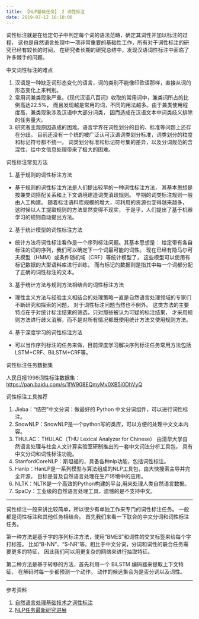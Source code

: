 ```yaml
---
title: 【NLP基础任务】 2 词性标注
date: 2019-07-12 16:10:00
---
```



词性标注就是在给定句子中判定每个词的语法范畴，确定其词性并加以标注的过程，
这也是自然语言处理中一项非常重要的基础性工作，所有对于词性标注的研究已经有较长的时间，
在研究者长期的研究总结中，发现汉语词性标注中面临了许多棘手的问题。


中文词性标注的难点
1. 汉语是一种缺乏词形态变化的语言，词的类别不能像印欧语那样，直接从词的形态变化上来判别。
2. 常用词兼类现象严重。《现代汉语八百词》收取的常用词中，兼类词所占的比例高达22.5%，
而且发现越是常用的词，不同的用法越多。由于兼类使用程度高，兼类现象涉及汉语中大部分词类，
因而造成在汉语文本中词类歧义排除的任务量大。
3. 研究者主观原因造成的困难。语言学界在词性划分的目的、标准等问题上还存在分歧。
目前还没有一个统的被广泛认可汉语词类划分标准，词类划分的粒度和标记符号都不统一。
词类划分标准和标记符号集的差异，以及分词规范的含混性，给中文信息处理带来了极大的困难。


词性标注常见方法
1. 基于规则的词性标注方法
  * 基于规则的词性标注方法是人们提出较早的一种词性标注方法，
  其基本思想是按兼类词搭配关系和上下文语境建造词类消歧规则。
  早期的词类标注规则一般由人工构建。
  随着标注语料库规模的增大，可利用的资源也变得越来越多，
  这时候以人工提取规则的方法显然变得不现实，
  于是乎，人们提出了基于机器学习的规则自动提出方法。
2. 基于统计模型的词性标注方法
  * 统计方法将词性标注看作是一个序列标注问题。其基本思想是：
  给定带有各自标注的词的序列，我们可以确定下一个词最可能的词性。
  现在已经有隐马尔可夫模型（HMM）或条件随机域（CRF）等统计模型了，
  这些模型可以使用有标记数据的大型语料库进行训练，
  而有标记的数据则是指其中每一个词都分配了正确的词性标注的文本。
3. 基于统计方法与规则方法相结合的词性标注方法
  * 理性主义方法与经验主义相结合的处理策略一直是自然语言处理领域的专家们不断研究和探索的问题，
  对于词性标注问题当然也不例外。
  这类方法的主要特点在于对统计标注结果的筛选，只对那些被认为可疑的标注结果，
  才采用规则方法进行歧义消解，而不是对所有情况都既使用统计方法又使用规则方法。
4. 基于深度学习的词性标注方法
  * 可以当作序列标注的任务来做，目前深度学习解决序列标注任务常用方法包括
  LSTM+CRF、BiLSTM+CRF等。


词性标注任务数据集

人民日报1998词性标注数据集：https://pan.baidu.com/s/1fW908EQmyMv0XB5i0DhVyQ


词性标注工具推荐
1. Jieba：“结巴”中文分词：做最好的 Python 中文分词组件，可以进行词性标注。
2. SnowNLP：SnowNLP是一个python写的类库，可以方便的处理中文文本内容。
3. THULAC：THULAC（THU Lexical Analyzer for Chinese）
由清华大学自然语言处理与社会人文计算实验室研制推出的一套中文词法分析工具包，
具有中文分词和词性标注功能。
4. StanfordCoreNLP：斯坦福的，具备各种nlp功能，包括词性标注。
5. Hanlp：HanLP是一系列模型与算法组成的NLP工具包，由大快搜索主导并完全开源，
目标是普及自然语言处理在生产环境中的应用。
6. NLTK：NLTK是一个高效的Python构建的平台,用来处理人类自然语言数据。
7. SpaCy：工业级的自然语言处理工具，遗憾的是不支持中文。

---

词性标注一般来讲比较简单，所以很少有单独工作来专门的词性标注任务。
一般都是词性标注和其他任务相结合。
首先我们来看一下联合的中文分词和词性标注任务。

第一种方法是基于字的序列标注方法，使用“BMES”和词性的交叉标签来给每个字打标签。
比如“B-NN”、“S-NR”等。相比于中文分词，分词和词性的联合任务需要更多的特征，
因此我们可以用更复杂的网络来进行抽取特征。

第二种方法是基于转移的方法，首先利用一个 BiLSTM 编码器来提取上下文特征，
在解码时每一步都预测一个动作。
动作的候选集合为是否分词以及词性。



---
参考资料
1. [自然语言处理基础技术之词性标注](https://zhuanlan.zhihu.com/p/50817277)
2. [NLP任务最新研究进展](https://github.com/sebastianruder/NLP-progress)
